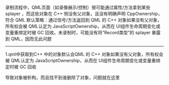 录制流程中，QML页面（如录像展示/控制）很可能通过属性/方法拿到某些 splayer ，而这些对象在 C++ 侧没有父对象，且没有明确声明 CppOwnership，符合 QML 默认策略：通过信号/方法返回到 QML 的 C++ 对象如果没有父对象，所有权会被 QML认定为 JavaScriptOwnership，从而在 UI组件生命周期变化或变量重绑定时被 GC 回收。未录制时，可能没有将“Record类型”的 splayer 暴露到 QML，因而无此问题

-------------------------------------

1.qml中获取到C++ 中的对象默认会QML 的 C++ 对象如果没有父对象，所有权会被 QML认定为 JavaScriptOwnership，从而在 UI组件生命周期变化或变量重绑定时被 GC 回收

导致对象被析构，而且找不到谁删除了对象，问题就在这里


